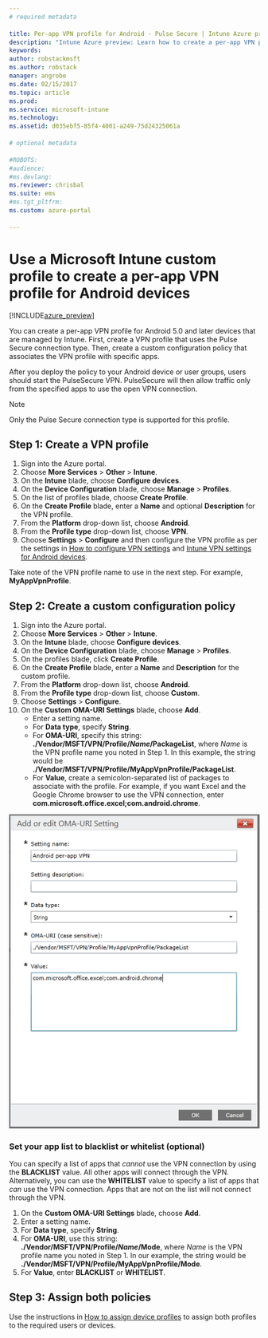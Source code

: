 ```yaml
---
# required metadata

title: Per-app VPN profile for Android - Pulse Secure | Intune Azure preview | Microsoft Docs
description: "Intune Azure preview: Learn how to create a per-app VPN profile for Android devices managed by Intune."
keywords:
author: robstackmsft
ms.author: robstack
manager: angrobe
ms.date: 02/15/2017
ms.topic: article
ms.prod:
ms.service: microsoft-intune
ms.technology:
ms.assetid: d035ebf5-85f4-4001-a249-75d24325061a

# optional metadata

#ROBOTS:
#audience:
#ms.devlang:
ms.reviewer: chrisbal
ms.suite: ems
#ms.tgt_pltfrm:
ms.custom: azure-portal

---
```


# Use a Microsoft Intune custom profile to create a per-app VPN profile for Android devices

[!INCLUDE[azure_preview](../includes/azure_preview.md)]

You can create a per-app VPN profile for Android 5.0 and later devices that are managed by Intune. First, create a VPN profile that uses the Pulse Secure connection type. Then, create a custom configuration policy that associates the VPN profile with specific apps.

After you deploy the policy to your Android device or user groups, users should start the PulseSecure VPN. PulseSecure will then allow traffic only from the specified apps to use the open VPN connection.

> [!NOTE]
>
> Only the Pulse Secure connection type is supported for this profile.


## Step 1: Create a VPN profile


1. Sign into the Azure portal.
2. Choose **More Services** > **Other** > **Intune**.
3. On the **Intune** blade, choose **Configure devices**.
2. On the **Device Configuration** blade, choose **Manage** > **Profiles**.
2. On the list of profiles blade, choose **Create Profile**.
3. On the **Create Profile** blade, enter a **Name** and optional **Description** for the VPN profile.
4. From the **Platform** drop-down list, choose **Android**.
5. From the **Profile type** drop-down list, choose **VPN**.
3. Choose **Settings** > **Configure** and then configure the VPN profile as per the settings in [How to configure VPN settings](how-to-configure-vpn-settings.md) and [Intune VPN settings for Android devices](vpn-for-android.md).

Take note of the VPN profile name to use in the next step. For example, **MyAppVpnProfile**.

## Step 2: Create a custom configuration policy

1. Sign into the Azure portal.
2. Choose **More Services** > **Other** > **Intune**.
3. On the **Intune** blade, choose **Configure devices**.
2. On the **Device Configuration** blade, choose **Manage** > **Profiles**.
3. On the profiles blade, click **Create Profile**.
4. On the **Create Profile** blade, enter a **Name** and **Description** for the custom profile.
5. From the **Platform** drop-down list, choose **Android**.
6. From the **Profile type** drop-down list, choose **Custom**.
7. Choose **Settings** > **Configure**.
3. On the **Custom OMA-URI Settings** blade, choose **Add**.
	- Enter a setting name.
	- For **Data type**, specify **String**.
	- For **OMA-URI**, specify this string: **./Vendor/MSFT/VPN/Profile/*Name*/PackageList**, where *Name* is the VPN profile name you noted in Step 1. In this example, the string would be **./Vendor/MSFT/VPN/Profile/MyAppVpnProfile/PackageList**.
	- For **Value**, create a semicolon-separated list of packages to associate with the profile. For example, if you want Excel and the Google Chrome browser to use the VPN connection, enter **com.microsoft.office.excel;com.android.chrome**.

![Example Android per-app VPN custom policy](./media/android_per_app_vpn_oma_uri.png)

### Set your app list to blacklist or whitelist (optional)
  You can specify a list of apps that *cannot* use the VPN connection by using the **BLACKLIST** value. All other apps will connect through the VPN.
  Alternatively, you can use the **WHITELIST** value to specify a list of apps that *can* use the VPN connection. Apps that are not on the list will not connect through the VPN.
  1.	On the **Custom OMA-URI Settings** blade, choose **Add**.
  2.	Enter a setting name.
  3.	For **Data type**, specify **String**.
  4.	For **OMA-URI**, use this string: **./Vendor/MSFT/VPN/Profile/*Name*/Mode**, where *Name* is the VPN profile name you noted in Step 1. In our example, the string would be **./Vendor/MSFT/VPN/Profile/MyAppVpnProfile/Mode**.
  5.	For **Value**, enter **BLACKLIST** or **WHITELIST**.



## Step 3: Assign both policies

Use the instructions in [How to assign device profiles](how-to-assign-device-profiles.md) to assign both profiles to the required users or devices.
